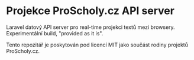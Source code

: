 # Projekce ProScholy.cz API server

Laravel datový API server pro real-time projekci textů mezi browsery.
Experimentální build, "provided as it is".

Tento repozitář je poskytován pod licencí MIT jako součást rodiny projektů ProScholy.cz.

